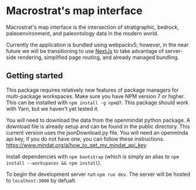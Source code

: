 # Macrostrat's map interface

Macrostrat's map interface is the intersection of stratigraphic, bedrock, paleoenvironment, and paleontology data in the modern world.

Currently the application is bundled using webpackv5; however, in the near future we will be transitioning to use [NextJs](https://nextjs.org/) to take advantage of server-side rendering, simplified page routing, and already managed bundling.

## Getting started

This package requires relatively new features of package managers for multi-package workspaces.
Make sure you have NPM version 7 or higher. This can be installed with `npm install -g npm@7`.
This package should work with Yarn, but we haven't yet tested it.

You will need to download the data from the openmindat python package. A download file is already setup and can be found in the public directory. This current version uses the jsonDownload.py file. You will need an openminda api key, if you do not have one, you can follow these instructions. https://www.mindat.org/a/how_to_get_my_mindat_api_key

Install dependencies with `npm bootstrap` (which is simply an alias to `npm install --workspaces && npm install`).

To begin the development server run `npm run dev`. The server will be hosted to `localhost:3000` by defualt.

